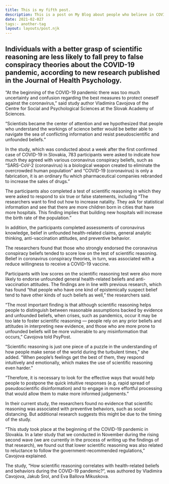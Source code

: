 ```yaml
---
title: This is my fifth post.
description: This is a post on My Blog about people who believe in COVID-19 consipracy theories.
date: 2021-02-027
tags:- another-tag
layout: layouts/post.njk
---
```


## Individuals with a better grasp of scientific reasoning are less likely to fall prey to false conspiracy theories about the COVID-19 pandemic, according to new research published in the Journal of Health Psychology.

“At the beginning of the COVID-19 pandemic there was too much uncertainty and confusion regarding the best measures to protect oneself against the coronavirus,” said study author Vladimira Cavojova of the Centre for Social and Psychological Sciences at the Slovak Academy of Sciences.

“Scientists became the center of attention and we hypothesized that people who understand the workings of science better would be better able to navigate the sea of conflicting information and resist pseudoscientific and unfounded beliefs.”

In the study, which was conducted about a week after the first confirmed case of COVID-19 in Slovakia, 783 participants were asked to indicate how much they agreed with various coronavirus conspiracy beliefs, such as “SARS-CoV-2 (coronavirus) is a biological weapon created to eliminate the overcrowded human population” and “COVID-19 (coronavirus) is only a fabrication, it is an ordinary flu which pharmaceutical companies rebranded to increase the sales of drugs.”

The participants also completed a test of scientific reasoning in which they were asked to respond to six true or false statements, including “The researchers want to find out how to increase natality. They ask for statistical information and see that there are more children born in cities that have more hospitals. This finding implies that building new hospitals will increase the birth rate of the population.”

In addition, the participants completed assessments of coronavirus knowledge, belief in unfounded health-related claims, general analytic thinking, anti-vaccination attitudes, and preventive behavior.

The researchers found that those who strongly endorsed the coronavirus conspiracy beliefs tended to score low on the test of scientific reasoning. Belief in coronavirus conspiracy theories, in turn, was associated with a reduce willingness to receive a COVID-19 vaccine.

Participants with low scores on the scientific reasoning test were also more likely to endorse unfounded general health-related beliefs and anti-vaccination attitudes. The findings are in line with previous research, which has found “that people who have one kind of epistemically suspect belief tend to have other kinds of such beliefs as well,” the researchers said.

“The most important finding is that although scientific reasoning helps people to distinguish between reasonable assumptions backed by evidence and unfounded beliefs, when crises, such as pandemics, occur it may be too late to foster scientific reasoning — people rely on any prior beliefs and attitudes in interpreting new evidence, and those who are more prone to unfounded beliefs will be more vulnerable to any misinformation that occurs,” Cavojova told PsyPost.

“Scientific reasoning is just one piece of a puzzle in the understanding of how people make sense of the world during the turbulent times,” she added. “When people’s feelings get the best of them, they respond intuitively and emotionally, which makes the use of scientific reasoning even harder.”

“Therefore, it is necessary to look for the effective ways that would help people to postpone the quick intuitive responses (e.g. rapid spread of pseudoscientific disinformation) and to engage in more effortful processing that would allow them to make more informed judgements.”

In their current study, the researchers found no evidence that scientific reasoning was associated with preventive behaviors, such as social distancing. But additional research suggests this might be due to the timing of the study.

“This study took place at the beginning of the COVID-19 pandemic in Slovakia. In a later study that we conducted in November during the rising second wave (we are currently in the process of writing up the findings of that research), we found out that lower scientific reasoning was also related to reluctance to follow the government-recommended regulations,” Cavojova explained.

The study, “How scientific reasoning correlates with health-related beliefs and behaviors during the COVID-19 pandemic?“, was authored by Vladimira Cavojova, Jakub Srol, and Eva Ballova Mikuskova.